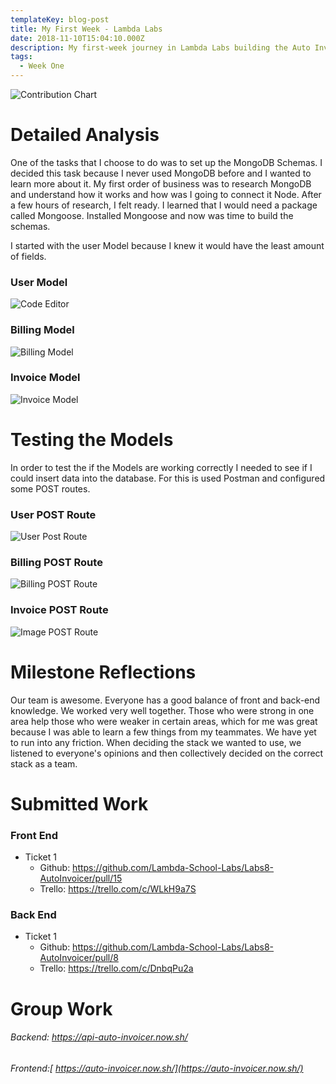 ```yaml
---
templateKey: blog-post
title: My First Week - Lambda Labs
date: 2018-11-10T15:04:10.000Z
description: My first-week journey in Lambda Labs building the Auto Invoicer!
tags:
  - Week One
---
```

![Contribution Chart](/img/contributionchart.png)

# Detailed Analysis

One of the tasks that I choose to do was to set up the MongoDB Schemas. I decided this task because I never used MongoDB before and I wanted to learn more about it. My first order of business was to research MongoDB and understand how it works and how was I going to connect it Node. After a few hours of research, I felt ready. I learned that I would need a package called Mongoose. Installed Mongoose and now was time to build the schemas.

I started with the user Model because I knew it would have the least amount of fields.

### User Model

![Code Editor](/img/userschemacoderes.png)

### Billing Model

![Billing Model](/img/billingschemacoderes.png)

### Invoice Model

![Invoice Model](/img/invoiceschemacoderes.png)

# Testing the Models

In order to test the if the Models are working correctly I needed to see if I could insert data into the database. For this is used Postman and configured some POST routes.

### User POST Route

![User Post Route](/img/userpostrouteres.png)

### Billing POST Route

![Billing POST Route](/img/billingpostrouteres.png)

### Invoice POST Route

![Image POST Route](/img/invoicepostrouteres.png)

# Milestone Reflections

Our team is awesome. Everyone has a good balance of front and back-end knowledge. We worked very well together. Those who were strong in one area help those who were weaker in certain areas, which for me was great because I was able to learn a few things from my teammates. We have yet to run into any friction. When deciding the stack we wanted to use, we listened to everyone's opinions and then collectively decided on the correct stack as a team.

# Submitted Work

### Front End

* Ticket 1
  * Github: <https://github.com/Lambda-School-Labs/Labs8-AutoInvoicer/pull/15>
  * Trello: <https://trello.com/c/WLkH9a7S>

### Back End

* Ticket 1
  * Github: <https://github.com/Lambda-School-Labs/Labs8-AutoInvoicer/pull/8>
  * Trello: <https://trello.com/c/DnbqPu2a>

# Group Work

###### Backend: <https://api-auto-invoicer.now.sh/>

###### Frontend:[ https://auto-invoicer.now.sh/](https://auto-invoicer.now.sh/)
